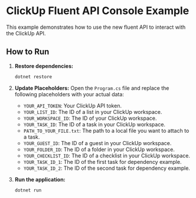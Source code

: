 # ClickUp Fluent API Console Example

This example demonstrates how to use the new fluent API to interact with the ClickUp API.

## How to Run

1.  **Restore dependencies:**
    ```bash
    dotnet restore
    ```

2.  **Update Placeholders:**
    Open the `Program.cs` file and replace the following placeholders with your actual data:
    *   `YOUR_API_TOKEN`: Your ClickUp API token.
    *   `YOUR_LIST_ID`: The ID of a list in your ClickUp workspace.
    *   `YOUR_WORKSPACE_ID`: The ID of your ClickUp workspace.
    *   `YOUR_TASK_ID`: The ID of a task in your ClickUp workspace.
    *   `PATH_TO_YOUR_FILE.txt`: The path to a local file you want to attach to a task.
    *   `YOUR_GUEST_ID`: The ID of a guest in your ClickUp workspace.
    *   `YOUR_FOLDER_ID`: The ID of a folder in your ClickUp workspace.
    *   `YOUR_CHECKLIST_ID`: The ID of a checklist in your ClickUp workspace.
    *   `YOUR_TASK_ID_1`: The ID of the first task for dependency example.
    *   `YOUR_TASK_ID_2`: The ID of the second task for dependency example.

3.  **Run the application:**
    ```bash
    dotnet run
    ```